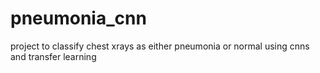 # pneumonia_cnn
project to classify chest xrays as either pneumonia or normal using cnns and transfer learning
